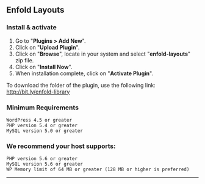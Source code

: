 ## **Enfold Layouts**

### **Install & activate**

1. Go to "**Plugins > Add New**".
2. Click on "**Upload Plugin**".
3.  Click on "**Browse**", locate in your system and select "**enfold-layouts**" zip file.
4.  Click on "**Install Now**".
5.  When installation complete, click on "**Activate Plugin**".


To download the folder of the plugin, use the following link:
http://bit.ly/enfold-library

### **Minimum Requirements**

    WordPress 4.5 or greater
    PHP version 5.4 or greater
    MySQL version 5.0 or greater

### **We recommend your host supports:**

    PHP version 5.6 or greater
    MySQL version 5.6 or greater
    WP Memory limit of 64 MB or greater (128 MB or higher is preferred)


***